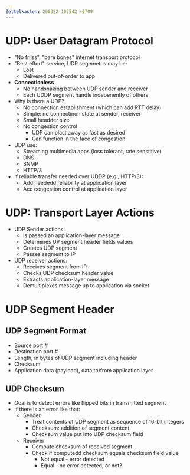 ```yaml
---
Zettelkasten: 200322 103542 +0700
---
```

# UDP: User Datagram Protocol
* "No frilss", "bare bones" internet transport protocol
* "Best effort" service, UDP segemetns may be:
	* Lost
	* Delivered out-of-order to app
* **Connectionless**
	* No handshaking between UDP sender and receiver
	* Each UDDP segment handle indepenently of others
* Why is there a UDP?
	* No connection establishment (which can add RTT delay)
	* Simple: no connectinon state at sender, receiver
	* Small headder size
	* No congestion control
		* UDP can blast away as fast as desired
		* Can function in the face of congestion
* UDP use:
	* Streaming multimedia apps (loss tolerant, rate senstitive)
	* DNS
	* SNMP
	* HTTP/3
* If reliable transfer needed over UDDP (e.g., HTTP/3):
	* Add neededd reliability at application layer
	* Acc congestion control at application layer

# UDP: Transport Layer Actions
* UDP Sender actions:
	* Is passed an application-layer message
	* Determines UP segment header fields values
	* Creates UDP segment
	* Passes segment to IP
* UDP receiver actions:
	* Receives segment from IP
	* Checks UDP  checksum header value
	* Extracts application-layer message
	* Demultiplexes message up to application via socket

# UDP Segment Header
## UDP Segment Format
* Source port #
* Destination port #
* Length, in bytes of UDP segment including header
* Checksum
* Application data (payload), data to/from application layer

## UDP Checksum
* Goal is to detect errors like flipped bits in transmitted segment
* If there is an error like that:
	* Sender
		* Treat contents of UDP segment as sequence of 16-bit integers
		* Checksum: addition of segment content
		* Checksum value put into UDP checksum field
	* Receiver
		* Compute checksum of received segment
		* Check if computedd checksum equals checksum field value
			* Not equal - error detected
			* Equal - no error detected, or not?
		  